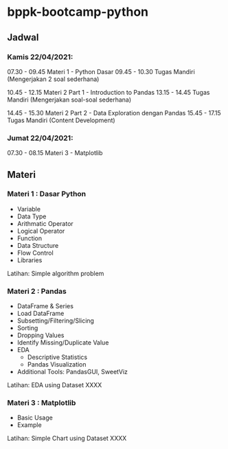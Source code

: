 # bppk-bootcamp-python

## Jadwal
### Kamis 22/04/2021:
07.30 - 09.45 Materi 1 - Python Dasar
09.45 - 10.30 Tugas Mandiri (Mengerjakan 2 soal sederhana)

10.45 - 12.15 Materi 2 Part 1 - Introduction to Pandas
13.15 - 14.45 Tugas Mandiri (Mengerjakan soal-soal sederhana)

14.45 - 15.30 Materi 2 Part 2 - Data Exploration dengan Pandas
15.45 - 17.15 Tugas Mandiri (Content Development)

### Jumat 22/04/2021:
07.30 - 08.15 Materi 3 - Matplotlib



## Materi 

### Materi 1 : Dasar Python

- Variable
- Data Type
- Arithmatic Operator 
- Logical Operator
- Function
- Data Structure
- Flow Control
- Libraries

Latihan:
  Simple algorithm problem

### Materi 2 : Pandas 
- DataFrame & Series
- Load DataFrame
- Subsetting/Filtering/Slicing
- Sorting
- Dropping Values
- Identify Missing/Duplicate Value
- EDA
  - Descriptive Statistics
  - Pandas Visualization
- Additional Tools: PandasGUI, SweetViz  
  
Latihan:
  EDA using Dataset XXXX
  
### Materi 3 : Matplotlib
- Basic Usage
- Example

Latihan:
  Simple Chart using Dataset XXXX
